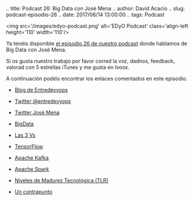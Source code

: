 .. title: Podcast 26: Big Data con José Mena
.. author: David Acacio
.. slug: podcast-episodio-26
.. date: 2017/06/14 13:00:00
.. tags: Podcast


<img src='/images/edyo-podcast.png' alt='EDyO Podcast' class='align-left height='110' width='110'/>

Ya tenéis disponible [el episodio 26 de nuestro podcast](http://podcast.edyo.es/podcast/edyo-26.mp3) donde hablamos de Big Data con José Mena.

Si os gusta nuestro trabajo por favor corred la voz, dadnos, feedback, valorad con 5 estrellas iTunes y me gusta en Ivoox. 

A continuación podéis encontrar los enlaces comentados en este episodio.

<!-- TEASER_END -->

 * [Blog de Entredevyops](http://www.entredevyops.es)
 
 * [Twitter @entredevyops](https://twitter.com/EntreDevYOps)
 
 * [Twitter José Mena](https://twitter.com/Josemenaroldan)
 
 * [BigData](https://es.wikipedia.org/wiki/Big_data)
 
 * [Las 3 Vs](https://blog.es.logicalis.com/analytics/velocidad-variedad-y-volumen-las-3-magnitudes-clave-de-big-data)
 
 * [TensorFlow](https://www.tensorflow.org/)
 
 * [Apache Kafka](https://kafka.apache.org/)
 
 * [Apache Spark](https://spark.apache.org/)
 
 * [Niveles de Madurez Tecnológica (TLR)](http://oficinaeuropea.ucm.es/index.php?option=com_k2&view=item&id=141:niveles-de-madurez-tecnologica-technology-readiness-levels-trls&Itemid=342)
 
 * [Un contrapunto](https://www.amazon.es/Small-Data-peque%C3%B1as-advierten-tendencias-ebook/dp/B01E7TC0YI/ref=tmm_kin_swatch_0?_encoding=UTF8&qid=&sr=)
